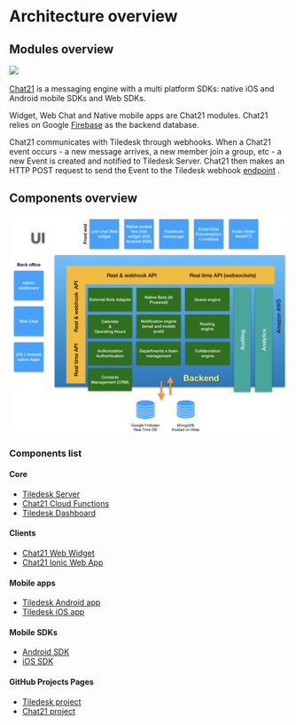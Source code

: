 # Architecture overview

## Modules overview

![](../.gitbook/assets/tiledesk-architecture-design.001.jpeg)

[Chat21](http://www.chat21.org) is a messaging engine with a multi platform SDKs: native iOS and Android mobile SDKs and Web SDKs.

Widget, Web Chat and Native mobile apps are Chat21 modules. Chat21 relies on Google [Firebase](http://firebase.google.com/) as the backend database.

Chat21 communicates with Tiledesk through webhooks. When a Chat21 event occurs - a new message arrives, a new member join a group, etc - a new Event is created and notified to Tiledesk Server. Chat21 then makes an HTTP POST request to send the Event to the Tiledesk webhook [endpoint](https://github.com/Tiledesk/tiledesk-server/blob/master/channels/chat21/chat21WebHook.js) .

## Components overview

![](../.gitbook/assets/image%20%2856%29.png)

### Components list

#### Core

* [Tiledesk Server](https://github.com/Tiledesk/tiledesk-server) 
* [Chat21 Cloud Functions](https://github.com/chat21/chat21-cloud-functions)
* [Tiledesk Dashboard](https://github.com/Tiledesk/tiledesk-dashboard)

#### Clients

* [Chat21 Web Widget](https://github.com/chat21/chat21-web-widget)
* [Chat21 Ionic Web App](https://github.com/chat21/chat21-ionic)

#### Mobile apps

* [Tiledesk Android app](https://github.com/Tiledesk/tiledesk-android)
* [Tiledesk iOS app](https://github.com/Tiledesk/tiledesk-ios-app)

#### Mobile SDKs

* [Android SDK](https://github.com/Tiledesk/tiledesk-android-sdk)
* [iOS SDK](https://github.com/Tiledesk/tiledesk-ios-sdk)

#### GitHub Projects Pages

* [Tiledesk project](https://github.com/tiledesk)
* [Chat21 project](https://github.com/chat21)

